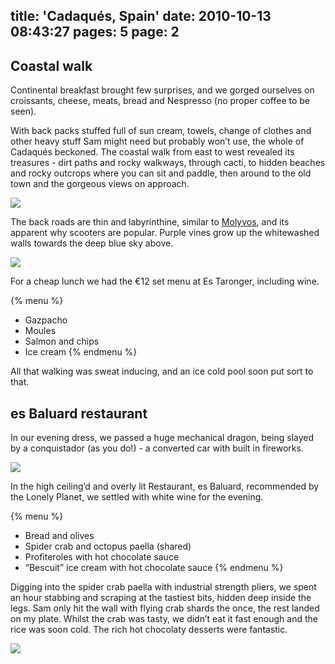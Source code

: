 title: 'Cadaqués, Spain'
date: 2010-10-13 08:43:27
pages: 5
page: 2
---

## Coastal walk

Continental breakfast brought few surprises, and we gorged ourselves on croissants, cheese, meats, bread and Nespresso (no proper coffee to be seen).

With back packs stuffed full of sun cream, towels, change of clothes and other heavy stuff Sam might need but probably won’t use, the whole of Cadaqués beckoned. The coastal walk from east to west revealed its treasures - dirt paths and rocky walkways, through cacti, to hidden beaches and rocky outcrops where you can sit and paddle, then around to the old town and the gorgeous views on approach.

[![](http://host.trivialbeing.org/up/small/spain-cadaques-barcelona-11.jpg)](http://host.trivialbeing.org/up/spain-cadaques-barcelona-11.jpg)

The back roads are thin and labyrinthine, similar to [Molyvos](http://www.sam-and-paul.com/2008/09/two-weeks-in-molyvos-in-lesbos-greece/), and its apparent why scooters are popular. Purple vines grow up the whitewashed walls towards the deep blue sky above.

[![](http://host.trivialbeing.org/up/small/spain-cadaques-barcelona-25.jpg)](http://host.trivialbeing.org/up/spain-cadaques-barcelona-25.jpg)

For a cheap lunch we had the €12 set menu at Es Taronger, including wine.

{% menu %}
* Gazpacho
* Moules
* Salmon and chips
* Ice cream
{% endmenu %}

All that walking was sweat inducing, and an ice cold pool soon put sort to that.

## es Baluard restaurant

In our evening dress, we passed a huge mechanical dragon, being slayed by a conquistador (as you do!) - a converted car with built in fireworks.

[![](http://host.trivialbeing.org/up/small/spain-cadaques-barcelona-35.jpg)](http://host.trivialbeing.org/up/spain-cadaques-barcelona-35.jpg)

In the high ceiling’d and overly lit Restaurant, es Baluard, recommended by the Lonely Planet, we settled with white wine for the evening.

{% menu %}
* Bread and olives
* Spider crab and octopus paella (shared)
* Profiteroles with hot chocolate sauce
* “Bescuit” ice cream with hot chocolate sauce
{% endmenu %}

Digging into the spider crab paella with industrial strength pliers, we spent an hour stabbing and scraping at the tastiest bits, hidden deep inside the legs. Sam only hit the wall with flying crab shards the once, the rest landed on my plate. Whilst the crab was tasty, we didn’t eat it fast enough and the rice was soon cold. The rich hot chocolaty desserts were fantastic.

[![](http://host.trivialbeing.org/up/small/spain-cadaques-barcelona-40.jpg)](http://host.trivialbeing.org/up/spain-cadaques-barcelona-40.jpg)
